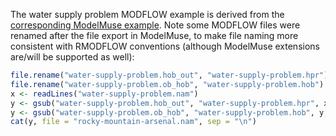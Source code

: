 The water supply problem MODFLOW example is derived from the [corresponding ModelMuse example](https://water.usgs.gov/nrp/gwsoftware/ModelMuse/Help/index.html?water_supply_problem.htm). Note some MODFLOW files were renamed after the file export in ModelMuse, to make file naming more consistent with RMODFLOW conventions (although ModelMuse extensions are/will be supported as well):

``` r
file.rename("water-supply-problem.hob_out", "water-supply-problem.hpr")
file.rename("water-supply-problem.ob_hob", "water-supply-problem.hob")
x <- readLines("water-supply-problem.nam")
y <- gsub("water-supply-problem.hob_out", "water-supply-problem.hpr", x, fixed = TRUE)
y <- gsub("water-supply-problem.ob_hob", "water-supply-problem.hob", y, fixed = TRUE)
cat(y, file = "rocky-mountain-arsenal.nam", sep = "\n")
```
